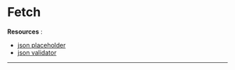 # Fetch

**Resources** :

- [json placeholder](https://jsonplaceholder.typicode.com/)
- [json validator](https://jsonlint.com/)

----
